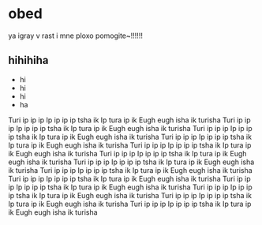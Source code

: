 # obed
ya igray v rast i mne ploxo pomogite~!!!!!! 
## hihihiha
- hi
- hi
- hi
- ha

Turi ip ip ip
Ip ip ip ip tsha ik
Ip tura ip ik
Eugh eugh isha ik turisha
Turi ip ip ip
Ip ip ip ip tsha ik
Ip tura ip ik
Eugh eugh isha ik turisha
Turi ip ip ip
Ip ip ip ip tsha ik
Ip tura ip ik
Eugh eugh isha ik turisha
Turi ip ip ip
Ip ip ip ip tsha ik
Ip tura ip ik
Eugh eugh isha ik turisha
Turi ip ip ip
Ip ip ip ip tsha ik
Ip tura ip ik
Eugh eugh isha ik turisha
Turi ip ip ip
Ip ip ip ip tsha ik
Ip tura ip ik
Eugh eugh isha ik turisha
Turi ip ip ip
Ip ip ip ip tsha ik
Ip tura ip ik
Eugh eugh isha ik turisha
Turi ip ip ip
Ip ip ip ip tsha ik
Ip tura ip ik
Eugh eugh isha ik turisha
Turi ip ip ip
Ip ip ip ip tsha ik
Ip tura ip ik
Eugh eugh isha ik turisha
Turi ip ip ip
Ip ip ip ip tsha ik
Ip tura ip ik
Eugh eugh isha ik turisha
Turi ip ip ip
Ip ip ip ip tsha ik
Ip tura ip ik
Eugh eugh isha ik turisha
Turi ip ip ip
Ip ip ip ip tsha ik
Ip tura ip ik
Eugh eugh isha ik turisha
Turi ip ip ip
Ip ip ip ip tsha ik
Ip tura ip ik
Eugh eugh isha ik turisha
